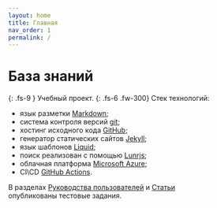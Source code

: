 ```yaml
---
layout: home
title: Главная
nav_order: 1
permalink: /
---
```

# База знаний
{: .fs-9 }
Учебный проект.
{: .fs-6 .fw-300}
Стек технологий:
 - язык разметки [Markdown](https://daringfireball.net/projects/markdown);
 - система контроля версий [git](https://git-scm.com);
 - хостинг исходного кода [GitHub](https://github.com);
 - генератор статических сайтов [Jekyll](https://jekyllrb.com);
 - язык шаблонов [Liquid](https://shopify.github.io/liquid/);
 - поиск реализован с помощью [Lunrjs](https://lunrjs.com);
 - облачная платформа [Microsoft Azure](https://azure.microsoft.com);
 - CI\CD [GitHub Actions](https://github.com/features/actions).

В разделах [Руководства пользователей](https://digit-dev.net/docs/User-manual/) и [Статьи](https://digit-dev.net/docs/Topic)  
опубликованы тестовые задания.



